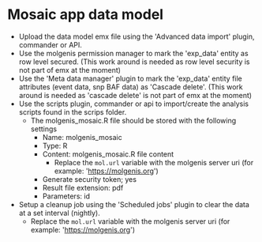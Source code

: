 # Mosaic app data model

- Upload the data model emx file using the 'Advanced data import' plugin, commander or API.
- Use the molgenis permission manager to mark the 'exp_data' entity as row level secured.
(This work around is needed as row level security is not part of emx at the moment)
- Use the 'Meta data manager' plugin to mark the 'exp_data' entity file attributes (event data, snp BAF data) as 'Cascade delete'.
 (This work around is needed as 'cascade delete' is not part of emx at the moment)
- Use the scripts plugin, commander or api to import/create the analysis scripts found in the scrips folder. 
    - The molgenis_mosaic.R file should be stored with the following settings
        - Name: molgenis_mosaic
        - Type: R
        - Content: molgenis_mosaic.R file content
            -  Replace the `mol.url` variable with the molgenis server uri (for example: 'https://molgenis.org')
        - Generate security token; yes
        - Result file extension: pdf
        - Parameters: id 
- Setup a cleanup job using the 'Scheduled jobs' plugin to clear the data at a set interval (nightly).
    -  Replace the `mol.url` variable with the molgenis server uri (for example: 'https://molgenis.org')
